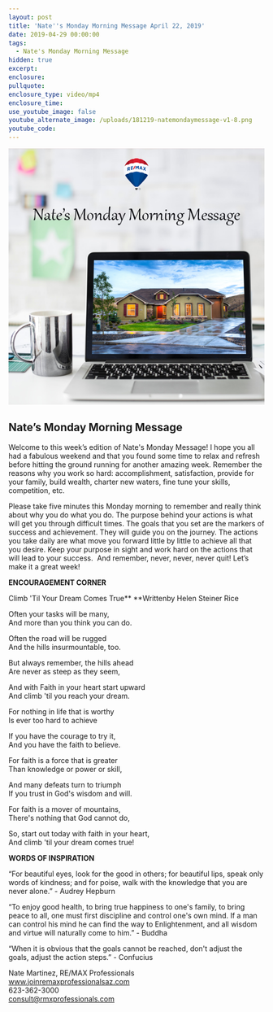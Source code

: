 ```yaml
---
layout: post
title: 'Nate''s Monday Morning Message April 22, 2019'
date: 2019-04-29 00:00:00
tags:
  - Nate's Monday Morning Message
hidden: true
excerpt:
enclosure:
pullquote:
enclosure_type: video/mp4
enclosure_time:
use_youtube_image: false
youtube_alternate_image: /uploads/181219-natemondaymessage-v1-8.png
youtube_code:
---
```


![](/uploads/181219-natemondaymessage-v1-7.png)

## **Nate’s Monday Morning Message**

Welcome to this week’s edition of Nate's Monday Message\! I hope you all had a fabulous weekend and that you found some time to relax and refresh before hitting the ground running for another amazing week. Remember the reasons why you work so hard: accomplishment, satisfaction, provide for your family, build wealth, charter new waters, fine tune your skills, competition, etc. &nbsp;

Please take five minutes this Monday morning to remember and really think about why you do what you do. The purpose behind your actions is what will get you through difficult times. The goals that you set are the markers of success and achievement. They will guide you on the journey. The actions you take daily are what move you forward little by little to achieve all that you desire. Keep your purpose in sight and work hard on the actions that will lead to your success.&nbsp; And remember, never, never, never quit\! Let’s make it a great week\!

**ENCOURAGEMENT CORNER**

Climb 'Til Your Dream Comes True**&nbsp;**Writtenby Helen Steiner Rice

Often your tasks will be many,&nbsp;<br>And more than you think you can do.&nbsp;

Often the road will be rugged&nbsp;<br>And the hills insurmountable, too.

But always remember, the hills ahead<br>Are never as steep as they seem,&nbsp;

And with Faith in your heart start upward<br>And climb 'til you reach your dream.&nbsp;

For nothing in life that is worthy<br>Is ever too hard to achieve

If you have the courage to try it,&nbsp;<br>And you have the faith to believe.&nbsp;&nbsp;

For faith is a force that is greater<br>Than knowledge or power or skill,&nbsp;

And many defeats turn to triumph<br>If you trust in God's wisdom and will.&nbsp;&nbsp;

For faith is a mover of mountains,&nbsp;<br>There's nothing that God cannot do,&nbsp;

So, start out today with faith in your heart,&nbsp;<br>And climb 'til your dream comes true\!

**WORDS OF INSPIRATION**

“For beautiful eyes, look for the good in others; for beautiful lips, speak only words of kindness; and for poise, walk with the knowledge that you are never alone.” - Audrey Hepburn

“To enjoy good health, to bring true happiness to one's family, to bring peace to all, one must first discipline and control one's own mind. If a man can control his mind he can find the way to Enlightenment, and all wisdom and virtue will naturally come to him.” - Buddha

“When it is obvious that the goals cannot be reached, don't adjust the goals, adjust the action steps.” - Confucius

Nate Martinez, RE/MAX Professionals<br>www.joinremaxprofessionalsaz.com<br>623-362-3000<br>consult@rmxprofessionals.com